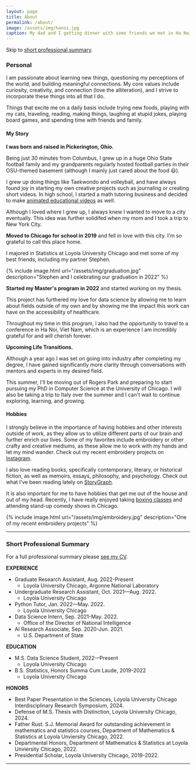 ```yaml
---
layout: page
title: About
permalink: /about/
image: /assets/img/hanoi.jpg
caption: My dad and I getting dinner with some friends we met in Ha Noi, Viet Nam
---
```


Skip to [short professional summary](#prof).

### Personal

I am passionate about learning new things, questioning my perceptions of the world, and building meaningful connections. My core values include curiosity, creativity, and connection (love the alliteration), and I strive to incorporate these things into all that I do. 

Things that excite me on a daily basis include trying new foods, playing with my cats, traveling, reading, making things, laughing at stupid jokes, playing board games, and spending time with friends and family.


#### My Story

**I was born and raised in Pickerington, Ohio.**  

Being just 30 minutes from Columbus, I grew up in a huge Ohio State football family and my grandparents regularly hosted football parties in their OSU-themed basement (although I mainly just cared about the food 😃).

I grew up doing things like Taekwondo and volleyball, and have always found joy in starting my own creative projects such as journaling or creating short videos. In high school, I started a math tutoring business and decided to make [animated educational videos](https://www.youtube.com/@rachelgordon2514/videos) as well.

Although I loved where I grew up, I always knew I wanted to move to a city eventually. This idea was further solidifed when my mom and I took a trip to New York City.

**Moved to Chicago for school in 2019** and fell in love with this city. I'm so grateful to call this place home.

I majored in Statistics at Loyola University Chicago and met some of my best friends, including my partner Stephen.

{% include image.html url="/assets/img/graduation.jpg" description="Stephen and I celebrating our graduation in 2022" %}


**Started my Master's program in 2022** and started working on my thesis. 

This project has furthered my love for data science by allowing me to learn about fields outside of my own and by showing me the impact this work can have on the accessibility of healthcare.

Throughout my time in this program, I also had the opportunity to travel to a conference in Ha Noi, Viet Nam, which is an experience I am incredibly grateful for and will cherish forever.

**Upcoming Life Transitions.** 

Although a year ago I was set on going into industry after completing my degree, I have gained significantly more clarity through conversations with mentors and experts in my desired field. 

This summer, I'll be moving out of Rogers Park and preparing to start pursuing my PhD in Computer Science at the University of Chicago. I will also be taking a trip to Italy over the summer and I can't wait to continue exploring, learning, and growing.


#### Hobbies

I strongly believe in the importance of having hobbies and other interests outside of work, as they allow us to utilize different parts of our brain and further enrich our lives. Some of my favorites include embroidery or other crafty and creative mediums, as these allow me to work with my hands and let my mind wander. Check out my recent embroidery projects on [Instagram](https://www.instagram.com/embroiderywithrach/).

I also love reading books, specifically contemporary, literary, or historical fiction, as well as memoirs, essays, philosophy, and psychology. Check out what I’ve been reading lately on [StoryGraph](https://app.thestorygraph.com/profile/rachelngordon). 

It is also important for me to have hobbies that get me out of the house and out of my head. Recently, I have really enjoyed taking [boxing classes](https://www.titleboxing.com/) and attending stand-up comedy shows in Chicago.

{% include image.html url="/assets/img/embroidery.jpg" description="One of my recent embroidery projects" %}

***

### <a name="prof"></a> Short Professional Summary

For a full professional summary please [see my CV](https://drive.google.com/file/d/1dD4kfkNKCHcfA9JgnEpTU9Z4xMPm-bTQ/view?usp=sharing).

**EXPERIENCE**
* Graduate Research Assistant, Aug. 2022-Present
  - Loyola University Chicago, Argonne National Laboratory
* Undergraduate Research Assistant, Oct. 2021—Aug. 2022.
  - Loyola University Chicago
* Python Tutor, Jan. 2022—May. 2022.
  - Loyola University Chicago
* Data Science Intern, Sep. 2021-May. 2022.
  - Office of the Director of National Intelligence
* AI Research Associate, Sep. 2020-Jun. 2021.
  - U.S. Department of State

**EDUCATION**
* M.S. Data Science Student, 2022—Present
  - Loyola University Chicago
* B.S. Statistics, Honors Summa Cum Laude, 2019-2022
  - Loyola University Chicago

**HONORS**
* Best Paper Presentation in the Sciences, Loyola University Chicago Interdisciplinary Research Symposium, 2024.
* Defense of M.S. Thesis with Distinction, Loyola University Chicago, 2024.
* Father Rust. S.J. Memorial Award for outstanding achievement in mathematics and statistics courses, Department of Mathematics & Statistics at Loyola Unviersity Chicago, 2022.
* Departmental Honors, Department of Mathematics & Statistics at Loyola Unviersity Chicago, 2022.
* Presidential Scholar, Loyola University Chicago, 2019-2022.




***

<!-- *Updated: Apr. 2024* -->

<!-- [^1]: He did his postdoc with Murray Gell-Man.  My grandpa has always been a big inspiration for me.
[^2]: [Thanks to the struggle of Chinese immigrants](https://en.wikipedia.org/wiki/United_States_v._Wong_Kim_Ark)
-->